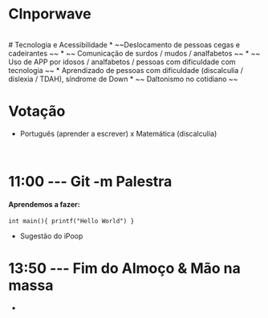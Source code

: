 # CInporwave
<br />
# Tecnologia e Acessibilidade
* ~~Deslocamento de pessoas cegas e cadeirantes ~~
* ~~ Comunicação de surdos / mudos / analfabetos ~~
* ~~ Uso de APP por idosos / analfabetos / pessoas com dificuldade com tecnologia ~~
* Aprendizado de pessoas com dificuldade (discalculia / dislexia / TDAH), síndrome de Down
* ~~ Daltonismo no cotidiano ~~

# Votação 
* Português (aprender a escrever) x Matemática (discalculia)
<br />

# 11:00 --- Git -m Palestra
#### Aprendemos a fazer:
`int main(){
printf("Hello World")
}`
 
* Sugestão do iPoop

# 13:50 --- Fim do Almoço & Mão na massa
* 
